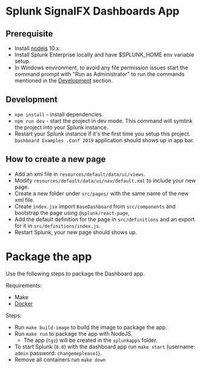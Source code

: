 # Splunk SignalFX Dashboards App

## Prerequisite 
* Install [nodejs](https://nodejs.org/en/) 10.x.
* Install Splunk Enterprise locally and have $SPLUNK_HOME env variable setup.
* In Windows environment, to avoid any file permission issues start the command prompt with "Run as Administrator" to run the commands mentioned in the [Development](#development) section.

## Development
* `npm install` - install dependencies.
* `npm run dev` - start the project in dev mode. This command will symlink the project into your Splunk instance. 
* Restart your Splunk instance if it's the first time you setup this project. `Dashboard Examples .Conf 2019` application should shows up in app bar.


## How to create a new page
* Add an xml file in `resources/default/data/ui/views`.
* Modify `resources/default/data/ui/nav/default.xml` to include your new page.
* Create a new folder under `src/pages/` with the same name of the new xml file.
* Create `index.jsx` import `BaseDashboard` from `src/components` and bootstrap the page using `@splunk/react-page`, 
* Add the default definition for the page in `src/definitions` and an export for it in `src/definitions/index.js`.
* Restart Splunk, your new page should shows up.


# Package the app

Use the following steps to package the Dashboard app. 

Requirements:
* Make
* [Docker](https://docs.docker.com/install/)

Steps:
* Run `make build-image` to build the image to package the app.
* Run `make run` to package the app with NodeJS.
    * The app (`tgz`) will be created in the `splunkapps` folder.
* To start Splunk (`8.0`) with the dashboard app run `make start` (username: `admin` password: `changemeplease1`).
* Remove all containers run `make down`
